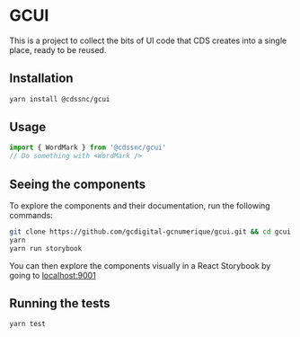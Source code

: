 # GCUI

This is a project to collect the bits of UI code that CDS creates into a single place, ready to be reused.

## Installation

```sh
yarn install @cdssnc/gcui
```

## Usage

```javascript
import { WordMark } from '@cdssnc/gcui'
// Do something with <WordMark />
```

## Seeing the components

To explore the components and their documentation, run the following commands:

```sh
git clone https://github.com/gcdigital-gcnumerique/gcui.git && cd gcui
yarn
yarn run storybook
```

You can then explore the components visually in a React Storybook by going to [localhost:9001](http://localhost:9001/)

## Running the tests

```sh
yarn test
```
